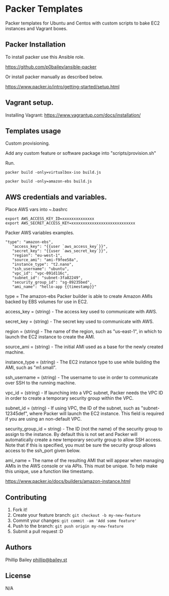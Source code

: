 # Packer Templates

Packer templates for Ubuntu and Centos with custom  scripts to bake EC2 instances and Vagrant boxes.

## Packer Installation

To install packer use this Ansible role.

https://github.com/p0bailey/ansible-packer

Or install packer manually as described below.

 https://www.packer.io/intro/getting-started/setup.html

## Vagrant setup.

Installing Vagrant: https://www.vagrantup.com/docs/installation/

## Templates usage

Custom provisioning.

Add any custom feature or software package into "scripts/provision.sh"

Run.

```
packer build -only=virtualbox-iso build.js

packer build -only=amazon-ebs build.js

```

## AWS credentials and variables.

Place AWS vars into ~.bashrc

```
export AWS_ACCESS_KEY_ID=xxxxxxxxxxxxxx
export AWS_SECRET_ACCESS_KEY=xxxxxxxxxxxxxxxxxxxxxxxxxxxx
```

Packer AWS variables examples.

```
"type": "amazon-ebs",
   "access_key": "{{user `aws_access_key`}}",
   "secret_key": "{{user `aws_secret_key`}}",
   "region": "eu-west-1",
   "source_ami": "ami-f9fee58a",
   "instance_type": "t2.nano",
   "ssh_username": "ubuntu",
   "vpc_id": "vpc-091d116c",
   "subnet_id": "subnet-3fa82249",
   "security_group_id": "sg-89235bed",
   "ami_name": "hello-app {{timestamp}}"
```

type = The amazon-ebs Packer builder is able to create Amazon AMIs backed by
EBS volumes for use in EC2.

access_key = (string) - The access key used to communicate with AWS.

secret_key = (string) - The secret key used to communicate with AWS.

region = (string) - The name of the region, such as "us-east-1", in which
to launch the EC2 instance to create the AMI.

source_ami = (string) - The initial AMI used as a base for the newly created
machine.

instance_type = (string) - The EC2 instance type to use while building the AMI,
such as "m1.small".

ssh_username = (string) - The username to use in order to communicate over SSH
to the running machine.

vpc_id = (string) - If launching into a VPC subnet, Packer needs the VPC ID in
order to create a temporary security group within the VPC.

subnet_id = (string) - If using VPC, the ID of the subnet, such as "subnet-12345def",
where Packer will launch the EC2 instance. This field is required if you are using
an non-default VPC.

security_group_id = string) - The ID (not the name) of the security group to assign
to the instance. By default this is not set and Packer will automatically create a
new temporary security group to allow SSH access. Note that if this is specified,
you must be sure the security group allows access to the ssh_port given below.

ami_name =  The name of the resulting AMI that will appear when managing AMIs in
the AWS console or via APIs. This must be unique. To help make this unique, use
a function like timestamp.


https://www.packer.io/docs/builders/amazon-instance.html


## Contributing

1. Fork it!
2. Create your feature branch: `git checkout -b my-new-feature`
3. Commit your changes: `git commit -am 'Add some feature'`
4. Push to the branch: `git push origin my-new-feature`
5. Submit a pull request :D



## Authors

Phillip Bailey <phillip@bailey.st>

## License

N/A
